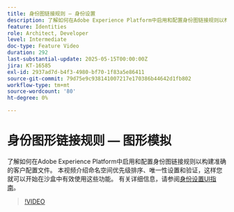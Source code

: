 ```yaml
---
title: 身份图链接规则 — 身份设置
description: 了解如何在Adobe Experience Platform中启用和配置身份图链接规则以构建准确的客户配置文件。
feature: Identities
role: Architect, Developer
level: Intermediate
doc-type: Feature Video
duration: 292
last-substantial-update: 2025-05-15T00:00:00Z
jira: KT-16585
exl-id: 2937ad7d-b4f3-4980-bf70-1f83a5e86411
source-git-commit: 79d75e9c938141007217e170386b44642d1fb802
workflow-type: tm+mt
source-wordcount: '80'
ht-degree: 0%

---
```


# 身份图形链接规则 — 图形模拟

了解如何在Adobe Experience Platform中启用和配置身份图链接规则以构建准确的客户配置文件。 本视频介绍命名空间优先级排序、唯一性设置和验证，这样您就可以开始在沙盒中有效使用这些功能。 有关详细信息，请参阅[身份设置UI指南](https://experienceleague.adobe.com/en/docs/experience-platform/identity/features/identity-graph-linking-rules/identity-settings-ui)。

>[!VIDEO](https://video.tv.adobe.com/v/3458487/?learn=on&enablevpops)
